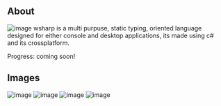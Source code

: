 About
--------------------------------
![image](https://cdn.discordapp.com/attachments/834419894984114208/977341018162753637/text.png)
wsharp is a multi purpuse, static typing, oriented language designed for either console and desktop applications, its made using c# and its crossplatform.

Progress: coming soon!

Images
--------------------------------
![image](https://cdn.discordapp.com/attachments/834419894984114208/977341018586365952/wss.png)
![image](https://cdn.discordapp.com/attachments/834419894984114208/977341018162753637/text.png)
![image](https://cdn.discordapp.com/attachments/834419894984114208/977341018821230622/ws.png)
![image](https://cdn.discordapp.com/attachments/910436116811878410/977341210228322324/textbutgray.png)
